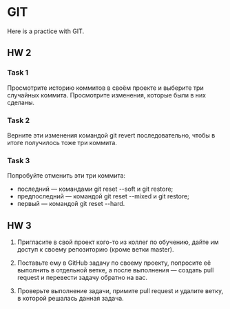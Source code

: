 # GIT

Here is a practice with GIT.

## HW 2
### Task 1
Просмотрите историю коммитов в своём проекте и выберите три случайных коммита. Просмотрите изменения, которые были в них сделаны.

### Task 2
Верните эти изменения командой git revert последовательно, чтобы в итоге получилось тоже три коммита.

### Task 3
Попробуйте отменить эти три коммита:
* последний — командами git reset --soft и git restore;
* предпоследний — командой git reset --mixed и git restore;
* первый — командой git reset --hard.

## HW 3
1. Пригласите в свой проект кого-то из коллег по обучению, дайте им доступ к своему репозиторию (кроме ветки master).

2. Поставьте ему в GitHub задачу по своему проекту, попросите её выполнить в отдельной ветке, а после выполнения — создать pull request и перевести задачу обратно на вас.

3. Проверьте выполнение задачи, примите pull request и удалите ветку, в которой решалась данная задача.


